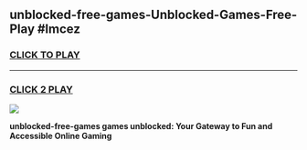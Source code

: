 
## unblocked-free-games-Unblocked-Games-Free-Play #lmcez
<h3>
<a href="https://us.freeplayer.one?title=unblocked-free-games&ref=9M">CLICK TO PLAY</a></h3>
<hr>

<h3>
<a href="https://us.freeplayer.one?title=unblocked-free-games&ref=9M">CLICK 2 PLAY</a>
  
</h3>

<a href="https://us.freeplayer.one?title=unblocked-free-games&ref=9M"><img src="https://clearcache.store/games.png"></a>


**unblocked-free-games games unblocked: Your Gateway to Fun and Accessible Online Gaming**
